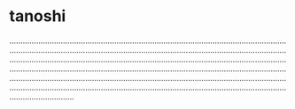 # tanoshi
.....................................................................................................................................................................................................................................................................................................................................................................................................................................................................................................................................................................................................................................................................................................................................................................................................